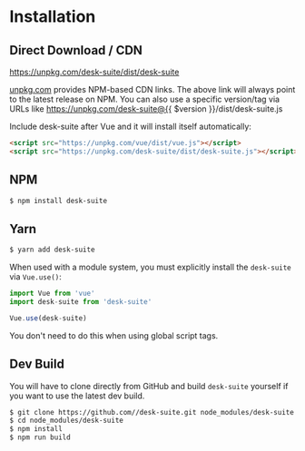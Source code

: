# Installation

## Direct Download / CDN

https://unpkg.com/desk-suite/dist/desk-suite 

[unpkg.com](https://unpkg.com) provides NPM-based CDN links. The above link will always point to the latest release on NPM. You can also use a specific version/tag via URLs like https://unpkg.com/desk-suite@{{ $version }}/dist/desk-suite.js
 
Include desk-suite after Vue and it will install itself automatically:

```html
<script src="https://unpkg.com/vue/dist/vue.js"></script>
<script src="https://unpkg.com/desk-suite/dist/desk-suite.js"></script>
```

## NPM

```sh
$ npm install desk-suite
```

## Yarn

```sh
$ yarn add desk-suite
```

When used with a module system, you must explicitly install the `desk-suite` via `Vue.use()`:

```javascript
import Vue from 'vue'
import desk-suite from 'desk-suite'

Vue.use(desk-suite)
```

You don't need to do this when using global script tags.

## Dev Build

You will have to clone directly from GitHub and build `desk-suite` yourself if
you want to use the latest dev build.

```sh
$ git clone https://github.com//desk-suite.git node_modules/desk-suite
$ cd node_modules/desk-suite
$ npm install
$ npm run build
```

